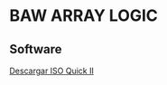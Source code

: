  # BAW ARRAY LOGIC

 ## Software

 [Descargar ISO Quick II](https://archive.org/details/array_202506)
